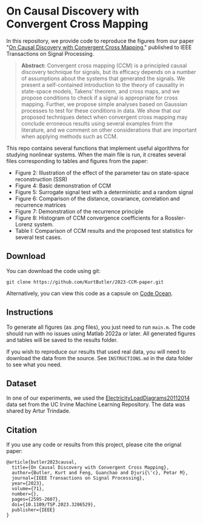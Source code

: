 # On Causal Discovery with Convergent Cross Mapping
In this repository, we provide code to reproduce the figures from our paper "[On Causal Discovery with Convergent Cross Mapping](https://doi.org/10.1109/TSP.2023.3286529)," published to IEEE Transactions on Signal Processing. 

> **Abstract:** Convergent cross mapping (CCM) is a principled causal discovery technique for signals, but its efficacy depends on a number of assumptions about the systems that generated the signals. We present a self-contained introduction to the theory of causality in state-space models, Takens’ theorem, and cross maps, and we propose conditions to check if a signal is appropriate for cross mapping. Further, we propose simple analyses based on Gaussian processes to test for these conditions in data. We show that our proposed techniques detect when convergent cross mapping may conclude erroneous results using several examples from the literature, and we comment on other considerations that are important when applying methods such as CCM.

This repo contains several functions that implement useful algorithms for studying nonlinear systems.
When the main file is run, it creates several files corresponding to tables and figures from the paper:
- Figure 2: Illustration of the effect of the parameter tau on state-space reconstruction (SSR)
- Figure 4: Basic demonstration of CCM
- Figure 5: Surrogate signal test with a deterministic and a random signal
- Figure 6: Comparison of the distance, covariance, correlation and recurrence matrices
- Figure 7: Demonstration of the recurrence principle
- Figure 8: Histogram of CCM convergence coefficients for a Rossler-Lorenz system.
- Table I: Comparison of CCM results and the proposed test statistics for several test cases.

## Download
You can download the code using git:
```
git clone https://github.com/KurtButler/2023-CCM-paper.git
```
Alternatively, you can view this code as a capsule on [Code Ocean](https://codeocean.com/capsule/8338092/tree/v1).

## Instructions
To generate all figures (as .png files), you just need to run `main.m`. The code should run with no issues using Matlab 2022a or later. All generated figures and tables will be saved to the results folder. 

If you wish to reproduce our results that used real data, you will need to download the data from the source. See `INSTRUCTIONS.md` in the data folder to see what you need.

## Dataset
In one of our experiments, we used the [ElectricityLoadDiagrams20112014](https://doi.org/10.24432/C58C86) data set from the UC Irvine Machine Learning Repository. The data was shared by Artur Trindade.

## Citation
If you use any code or results from this project, please cite the orignal paper:
```
@article{butler2023causal,
  title={On Causal Discovery with Convergent Cross Mapping},
  author={Butler, Kurt and Feng, Guanchao and Djuri{\'c}, Petar M},
  journal={IEEE Transactions on Signal Processing},
  year={2023},
  volume={71},
  number={},
  pages={2595-2607},
  doi={10.1109/TSP.2023.3286529},
  publisher={IEEE}
}
```
